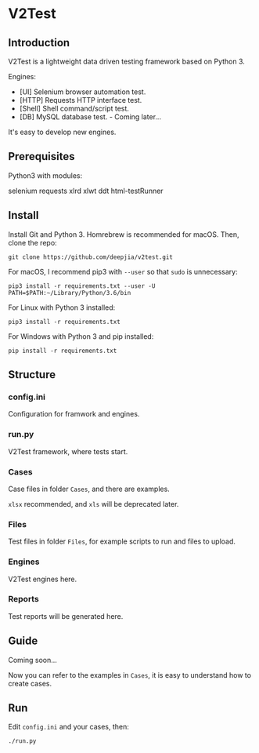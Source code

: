 # V2Test
## Introduction
V2Test is a lightweight data driven testing framework based on Python 3.

Engines:

* [UI] Selenium browser automation test.
* [HTTP] Requests HTTP interface test.
* [Shell] Shell command/script test.
* [DB] MySQL database test. - Coming later...

It's easy to develop new engines.

## Prerequisites
Python3 with modules:

selenium requests xlrd xlwt ddt html-testRunner
## Install
Install Git and Python 3. Homrebrew is recommended for macOS.
Then, clone the repo:

```
git clone https://github.com/deepjia/v2test.git
```
For macOS, I recommend pip3 with `--user` so that `sudo` is unnecessary:

```
pip3 install -r requirements.txt --user -U
PATH=$PATH:~/Library/Python/3.6/bin
```

For Linux with Python 3 installed:

```
pip3 install -r requirements.txt
```

For Windows with Python 3 and pip installed:

```
pip install -r requirements.txt
```
## Structure
### config.ini
Configuration for framwork and engines.
### run.py
V2Test framework, where tests start.
### Cases
Case files in folder `Cases`, and there are examples.

`xlsx` recommended, and `xls` will be deprecated later.
### Files
Test files in folder `Files`, for example scripts to run and files to upload.
### Engines
V2Test engines here.
### Reports
Test reports will be generated here.
## Guide
Coming soon...

Now you can refer to the examples in `Cases`, it is easy to understand how to create cases.
## Run
Edit `config.ini` and your cases, then:

```
./run.py
```
